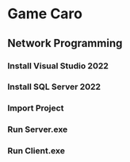 # Game Caro
## Network Programming 


### Install Visual Studio 2022
### Install SQL Server 2022
### Import Project
### Run Server.exe
### Run Client.exe


